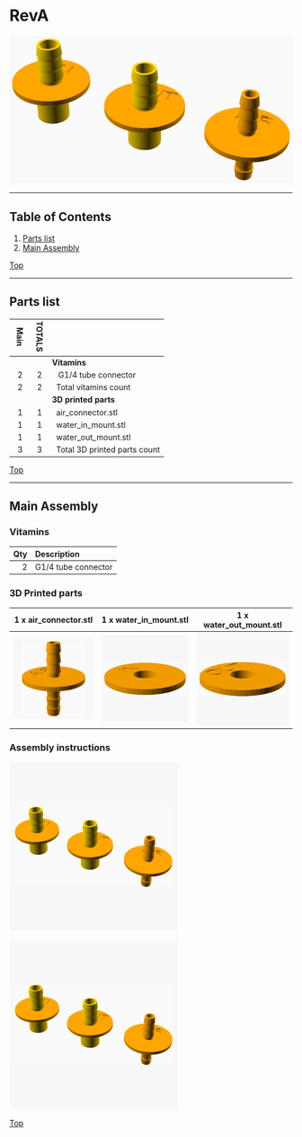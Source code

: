 <a name="TOP"></a>
# RevA
![Main Assembly](assemblies/main_assembled.png)

<span></span>

---
## Table of Contents
1. [Parts list](#Parts_list)
1. [Main Assembly](#main_assembly)

<span></span>
[Top](#TOP)

---
<a name="Parts_list"></a>
## Parts list
| <span style="writing-mode: vertical-rl; text-orientation: mixed;">Main</span> | <span style="writing-mode: vertical-rl; text-orientation: mixed;">TOTALS</span> |  |
|---:|---:|:---|
|  | | **Vitamins** |
| &nbsp;&nbsp;2&nbsp; |  &nbsp;&nbsp;2&nbsp; | &nbsp;&nbsp; G1/4 tube connector |
| &nbsp;&nbsp;2&nbsp; | &nbsp;&nbsp;2&nbsp; | &nbsp;&nbsp;Total vitamins count |
|  | | **3D printed parts** |
| &nbsp;&nbsp;1&nbsp; |  &nbsp;&nbsp;1&nbsp; | &nbsp;&nbsp;air_connector.stl |
| &nbsp;&nbsp;1&nbsp; |  &nbsp;&nbsp;1&nbsp; | &nbsp;&nbsp;water_in_mount.stl |
| &nbsp;&nbsp;1&nbsp; |  &nbsp;&nbsp;1&nbsp; | &nbsp;&nbsp;water_out_mount.stl |
| &nbsp;&nbsp;3&nbsp; | &nbsp;&nbsp;3&nbsp; | &nbsp;&nbsp;Total 3D printed parts count |

<span></span>
[Top](#TOP)

---
<a name="main_assembly"></a>
## Main Assembly
### Vitamins
|Qty|Description|
|---:|:----------|
|2| G1/4 tube connector|


### 3D Printed parts

| 1 x air_connector.stl | 1 x water_in_mount.stl | 1 x water_out_mount.stl |
|---|---|---|
| ![air_connector.stl](stls/air_connector.png) | ![water_in_mount.stl](stls/water_in_mount.png) | ![water_out_mount.stl](stls/water_out_mount.png) 



### Assembly instructions
![main_assembly](assemblies/main_assembly_tn.png)



![main_assembled](assemblies/main_assembled_tn.png)

<span></span>
[Top](#TOP)
